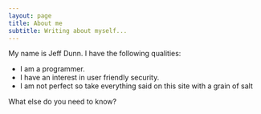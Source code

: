 ```yaml
---
layout: page
title: About me
subtitle: Writing about myself...
---
```


My name is Jeff Dunn. I have the following qualities:

- I am a programmer.
- I have an interest in user friendly security.
- I am not perfect so take everything said on this site with a grain of salt

What else do you need to know?
